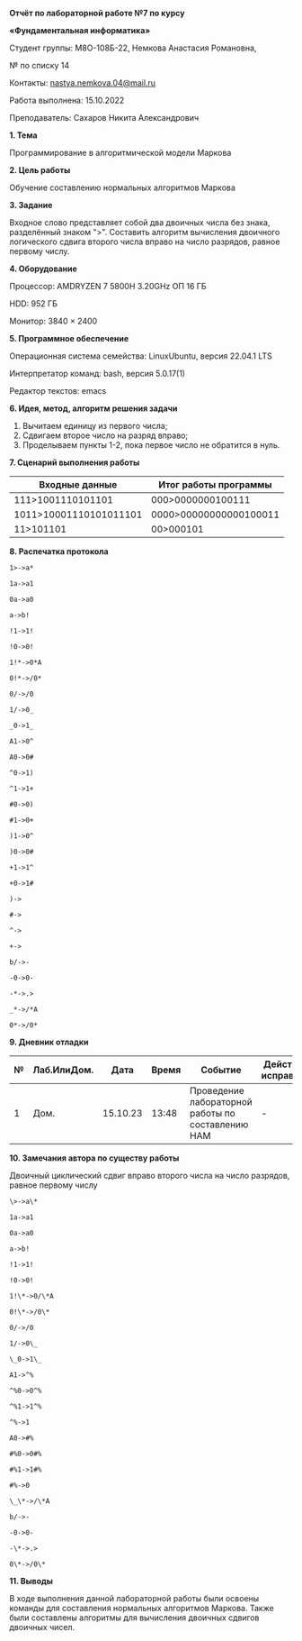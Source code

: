 **Отчёт по лабораторной работе №7 по курсу**

**«Фундаментальная информатика»**

Студент группы: М8О-108Б-22, Немкова Анастасия Романовна,

№ по списку 14

Контакты: [nastya.nemkova.04@mail.ru](mailto:nastya.nemkova.04@mail.ru)

Работа выполнена: 15.10.2022

Преподаватель: Сахаров Никита Александрович

**1. Тема**

Программирование в алгоритмической модели Маркова

**2. Цель работы**

Обучение составлению нормальных алгоритмов Маркова

**3. Задание**

Входное слово представляет собой два двоичных числа без знака, разделённый знаком "\>". Составить алгоритм вычисления двоичного логического сдвига второго числа вправо на число разрядов, равное первому числу.

**4. Оборудование**

Процессор: AMDRYZEN 7 5800H 3.20GHz ОП 16 ГБ

НDD: 952 ГБ

Монитор: 3840 × 2400

**5. Программное обеспечение**

Операционная система семейства: LinuxUbuntu, версия 22.04.1 LTS

Интерпретатор команд: bash, версия 5.0.17(1)

Редактор текстов: emacs

**6. Идея, метод, алгоритм решения задачи**

1. Вычитаем единицу из первого числа;
2. Сдвигаем второе число на разряд вправо;
3. Проделываем пункты 1-2, пока первое число не обратится в нуль.

**7. Сценарий выполнения работы**

| Входные данные | Итог работы программы |
| --- | --- |
| 111\>1001110101101 | 000\>0000000100111 |
| 1011\>10001110101011101 | 0000\>00000000000100011 |
| 11\>101101 | 00\>000101 |

**8. Распечатка протокола**

```
1>->a*

1a->a1

0a->a0

a->b!

!1->1!

!0->0!

1!*->0*A

0!*->/0*

0/->/0

1/->0_

_0->1_

A1->0^

A0->0#

^0->1)

^1->1+

#0->0)

#1->0+

)1->0^

)0->0#

+1->1^

+0->1#

)->

#->

^->

+->

b/->-

-0->0-

-*->.>

_*->/*A

0*->/0*
```

**9. Дневник отладки**

| № | Лаб.ИлиДом. | Дата | Время | Событие | Действие по исправлению | Примечание |
| --- | --- | --- | --- | --- | --- | --- |
| 1 | Дом. | 15.10.23 | 13:48 | Проведение лабораторной работы по составлению НАМ | - | - |

**10. Замечания автора по существу работы**

Двоичный циклический сдвиг вправо второго числа на число разрядов, равное первому числу

```
\>->a\*       

1a->a1

0a->a0  

a->b!

!1->1!

!0->0!

1!\*->0/\*A

0!\*->/0\*

0/->/0

1/->0\_

\_0->1\_

A1->^%

^%0->0^%

^%1->1^%

^%->1

A0->#%

#%0->0#%

#%1->1#%

#%->0

\_\*->/\*A

b/->-

-0->0-

-\*->.>

0\*->/0\*
```


**11. Выводы**

В ходе выполнения данной лабораторной работы были освоены команды для составления нормальных алгоритмов Маркова. Также были составлены алгоритмы для вычисления двоичных сдвигов двоичных чисел.
